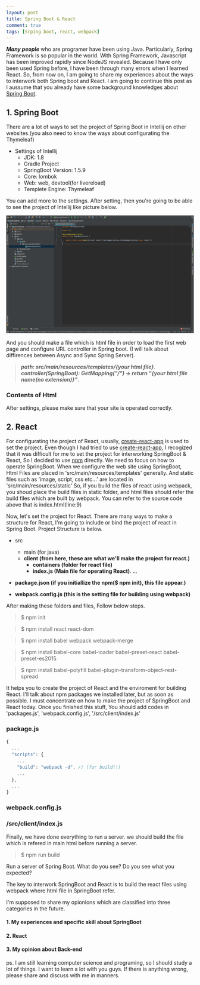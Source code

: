 ```yaml
---
layout: post
title: Spring Boot & React
comment: true
tags: [Srping boot, react, webpack]
---
```


***Many people*** who are programer have been using Java. Particularly, Spring Framework is so popular in the world. With Spring Framework, Javascript has been improved rapidly since NodeJS revealed. Because I have only been used Spring before, I have been through many errors when I learned React. So, from now on, I am going to share my experiences about the ways to interwork both Spring boot and React. I am going to continue this post as I aussume that you already have some background knowledges about [Spring Boot](https://projects.spring.io/spring-boot/#quick-start).

## 1. Spring Boot
There are a lot of ways to set the project of Spring Boot in Intellij on other websites.(you also need to know the ways about configurating the Thymeleaf) 
* Settings of Intellij 
  * JDK: 1.8
  * Gradle Project
  * SpringBoot Version: 1.5.9
  * Core: lombok
  * Web: web, devtool(for livereload)
  * Templete Engine: Thymeleaf

You can add more to the settings. After setting, then you're going to be able to see the project of Intellij like picture below. 

![this project](/assets/img/post/2017-12-29-My_First_Blog/p1.png)

And you should make a file which is html file in order to load the first web page and configure URL controller in Spring boot. (I will talk about diffirences between Async and Sync Spring Server). 
> ***path: src/main/resources/templates/{your html file}***.  
> ***controller(SpringBoot): GetMapping("/") -> return "{your html file name(no extension)}"***.  

### Contents of Html
<script src="https://gist.github.com/ijunc2/0e8f30e3c72905292887fabb42af95a7.js"></script>

After settings, please make sure that your site is operated correctly.

## 2. React
For configurating the project of React, usually, [create-react-app](https://github.com/facebookincubator/create-react-app) is used to set the project. Even though I had tried to use [create-react-app](https://github.com/facebookincubator/create-react-app), I recogized that it was difficult for me to set the project for interworking SpringBoot & React, So I decided to use [npm](https://www.npmjs.com/) directly. We need to focus on how to operate SpringBoot. When we configure the web site using SpringBoot, Html Files are placed in 'src/main/resources/templates' generally. And static files such as 'image, script, css etc...' are located in 'src/main/resources/static' So, if you build the files of react using webpack, you shoud place the build files in static folder, and html files should refer the build files which are built by webpack. You can refer to the source code above that is index.html(line:9)

Now, let's set the project for React.
There are many ways to make a structure for React, I'm going to include or bind the project of react in Spring Boot. Project Structure is below.

- src
  - main (for java)
  - **client (from here, these are what we'll make the project for react.)**
    - **containers (folder for react file)**
    - **index.js (Main file for operating React)**. 
...  

- **package.json (if you initiallize the npm($ npm init), this file appear.)**
- **webpack.config.js (this is the setting file for building using webpack)**

After making these folders and files, Follow below steps.

> $ npm init 

> $ npm install react react-dom

> $ npm install babel webpack webpack-merge 

> $ npm install babel-core babel-loader babel-preset-react babel-preset-es2015 

> $ npm install babel-polyfill babel-plugin-transform-object-rest-spread

It helps you to create the project of React and the enviroment for building React. I'll talk about npm packages we installed later, but as soon as possible. I must concentrate on how to make the project of SpringBoot and React today. Once you finished this stuff, You should add codes in 'packages.js', 'webpack.config.js', '/src/client/index.js'

### package.js
```js
{
  ...
  "scripts": {
    ...
    "build": "webpack -d", // (for build!!)
    ...
  },
  ...
}
```

### webpack.config.js
<script src="https://gist.github.com/ijunc2/06a0dfccc3be2beacd792757a3d1f877.js"></script>

### /src/client/index.js
<script src="https://gist.github.com/ijunc2/ea25428576b55584272b8ef2160aa796.js"></script>

Finally, we have done everything to run a server. we should build the file which is refered in main html before running a server. 

> $ npm run build

Run a server of Spring Boot. 
What do you see? Do you see what you expected?

The key to interwork SpringBoot and React is to build the react files using webpack where html file in SpringBoot refer.

I'm supposed to share my opionions which are classified into three categories in the future.

#### 1. My experiences and specific skill about SpringBoot
#### 2. React
#### 3. My opinion about Back-end

ps. I am still learning computer science and programing, so I should study a lot of things. I want to learn a lot with you guys. If there is anything wrong, please share and discuss with me in manners. 








